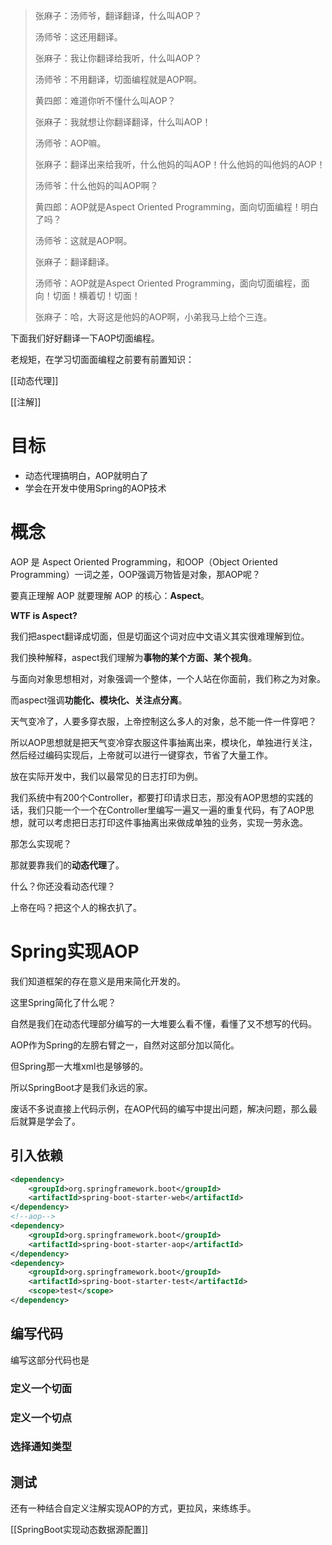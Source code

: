 > 张麻子：汤师爷，翻译翻译，什么叫AOP？
>
> 汤师爷：这还用翻译。
>
> 张麻子：我让你翻译给我听，什么叫AOP？
>
> 汤师爷：不用翻译，切面编程就是AOP啊。
>
> 黄四郎：难道你听不懂什么叫AOP？
>
> 张麻子：我就想让你翻译翻译，什么叫AOP！
>
> 汤师爷：AOP嘛。
>
> 张麻子：翻译出来给我听，什么他妈的叫AOP！什么他妈的叫他妈的AOP！
>
> 汤师爷：什么他妈的叫AOP啊？
>
> 黄四郎：AOP就是Aspect Oriented Programming，面向切面编程！明白了吗？
>
> 汤师爷：这就是AOP啊。
>
> 张麻子：翻译翻译。
>
> 汤师爷：AOP就是Aspect Oriented Programming，面向切面编程，面向！切面！横着切！切面！
>
> 张麻子：哈，大哥这是他妈的AOP啊，小弟我马上给个三连。



下面我们好好翻译一下AOP切面编程。

老规矩，在学习切面面编程之前要有前置知识：

[[动态代理]]

[[注解]]

# 目标

- 动态代理搞明白，AOP就明白了
- 学会在开发中使用Spring的AOP技术

# 概念

AOP 是 Aspect Oriented Programming，和OOP（Object Oriented Programming）一词之差，OOP强调万物皆是对象，那AOP呢？

要真正理解 AOP 就要理解 AOP 的核心：**Aspect**。

**WTF is Aspect?**

我们把aspect翻译成切面，但是切面这个词对应中文语义其实很难理解到位。

我们换种解释，aspect我们理解为**事物的某个方面、某个视角**。

与面向对象思想相对，对象强调一个整体，一个人站在你面前，我们称之为对象。

而aspect强调**功能化、模块化、关注点分离**。

天气变冷了，人要多穿衣服，上帝控制这么多人的对象，总不能一件一件穿吧？

所以AOP思想就是把天气变冷穿衣服这件事抽离出来，模块化，单独进行关注，然后经过编码实现后，上帝就可以进行一键穿衣，节省了大量工作。

放在实际开发中，我们以最常见的日志打印为例。

我们系统中有200个Controller，都要打印请求日志，那没有AOP思想的实践的话，我们只能一个一个在Controller里编写一遍又一遍的重复代码，有了AOP思想，就可以考虑把日志打印这件事抽离出来做成单独的业务，实现一劳永逸。

那怎么实现呢？

那就要靠我们的**动态代理**了。

什么？你还没看动态代理？

上帝在吗？把这个人的棉衣扒了。



# Spring实现AOP

我们知道框架的存在意义是用来简化开发的。

这里Spring简化了什么呢？

自然是我们在动态代理部分编写的一大堆要么看不懂，看懂了又不想写的代码。

AOP作为Spring的左膀右臂之一，自然对这部分加以简化。

但Spring那一大堆xml也是够够的。

所以SpringBoot才是我们永远的家。



废话不多说直接上代码示例，在AOP代码的编写中提出问题，解决问题，那么最后就算是学会了。

## 引入依赖

```xml
<dependency>
    <groupId>org.springframework.boot</groupId>
    <artifactId>spring-boot-starter-web</artifactId>
</dependency>
<!--aop-->
<dependency>
    <groupId>org.springframework.boot</groupId>
    <artifactId>spring-boot-starter-aop</artifactId>
</dependency>
<dependency>
    <groupId>org.springframework.boot</groupId>
    <artifactId>spring-boot-starter-test</artifactId>
    <scope>test</scope>
</dependency>
```



## 编写代码

编写这部分代码也是

### 定义一个切面

### 定义一个切点

### 选择通知类型

## 测试



还有一种结合自定义注解实现AOP的方式，更拉风，来练练手。

[[SpringBoot实现动态数据源配置]]